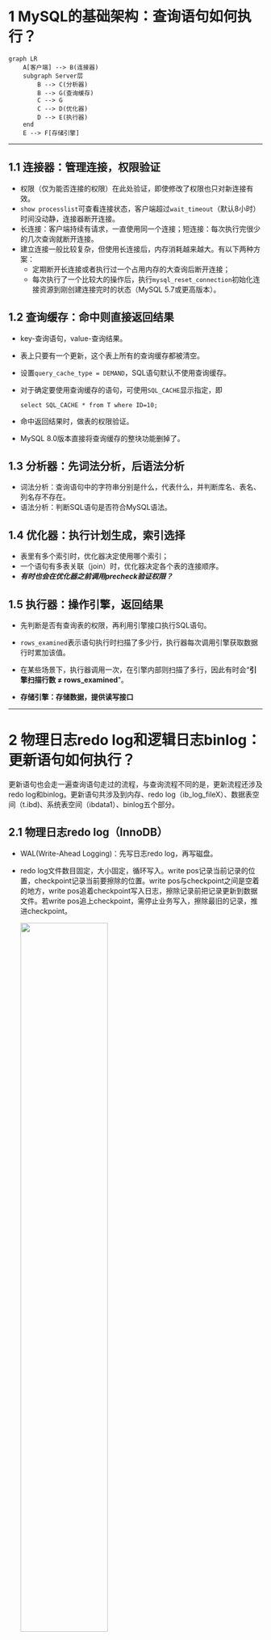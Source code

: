 # 1 MySQL的基础架构：查询语句如何执行？

```mermaid
graph LR
    A[客户端] --> B(连接器)
    subgraph Server层 
        B --> C(分析器)
        B --> G(查询缓存)
        C --> G
        C --> D(优化器)
        D --> E(执行器)
    end 
    E --> F[存储引擎]

```

---

## 1.1 **连接器：管理连接，权限验证**

+ 权限（仅为能否连接的权限）在此处验证，即使修改了权限也只对新连接有效。
+ `show processlist`可查看连接状态，客户端超过`wait_timeout`（默认8小时）时间没动静，连接器断开连接。
+ 长连接：客户端持续有请求，一直使用同一个连接；短连接：每次执行完很少的几次查询就断开连接。
+ 建立连接一般比较复杂，但使用长连接后，内存消耗越来越大。有以下两种方案：
  - 定期断开长连接或者执行过一个占用内存的大查询后断开连接；
  - 每次执行了一个比较大的操作后，执行`mysql_reset_connection`初始化连接资源到刚创建连接完时的状态（MySQL 5.7或更高版本）。

## 1.2 **查询缓存：命中则直接返回结果**

- key-查询语句，value-查询结果。

- 表上只要有一个更新，这个表上所有的查询缓存都被清空。

- 设置`query_cache_type = DEMAND`，SQL语句默认不使用查询缓存。

- 对于确定要使用查询缓存的语句，可使用`SQL_CACHE`显示指定，即

  ```mysql
  select SQL_CACHE * from T where ID=10;
  ```

- 命中返回结果时，做表的权限验证。
- MySQL 8.0版本直接将查询缓存的整块功能删掉了。

## 1.3 **分析器：先词法分析，后语法分析**

- 词法分析：查询语句中的字符串分别是什么，代表什么，并判断库名、表名、列名存不存在。
- 语法分析：判断SQL语句是否符合MySQL语法。

## 1.4 **优化器：执行计划生成，索引选择**

- 表里有多个索引时，优化器决定使用哪个索引；
- 一个语句有多表关联（join）时，优化器决定各个表的连接顺序。
- ***有时也会在优化器之前调用precheck验证权限？***

## 1.5 **执行器：操作引擎，返回结果**

- 先判断是否有查询表的权限，再利用引擎接口执行SQL语句。
- `rows_examined`表示语句执行时扫描了多少行，执行器每次调用引擎获取数据行时累加该值。
- 在某些场景下，执行器调用一次，在引擎内部则扫描了多行，因此有时会“**引擎扫描行数  ≠  rows_examined**"。

- **存储引擎：存储数据，提供读写接口**

---

# 2 物理日志redo log和逻辑日志binlog：更新语句如何执行？

​		更新语句也会走一遍查询语句走过的流程，与查询流程不同的是，更新流程还涉及redo log和binlog。更新语句共涉及到内存、redo log（ib_log_fileX）、数据表空间（t.ibd)、系统表空间（ibdata1）、binlog五个部分。

## 2.1 **物理日志redo log（InnoDB）**

- WAL(Write-Ahead Logging)：先写日志redo log，再写磁盘。

- redo log文件数目固定，大小固定，循环写入。write pos记录当前记录的位置，checkpoint记录当前要擦除的位置。write pos与checkpoint之间是空着的地方，write pos追着checkpoint写入日志，擦除记录前把记录更新到数据文件。若write pos追上checkpoint，需停止业务写入，擦除最旧的记录，推进checkpoint。

  <img src=".\WAL.png" width = "60%" />

- crash-safe：redo log使得InnoDB可以确保即使数据库发生重启，之前提交的记录都不会丢失。

- 设置`innodb_flush_log_at_trx_commit=1`使得每次事务的redo log都直接持久化到磁盘，保证MySQL异常重启之后数据不丢失。

## 2.2 **逻辑日志binlog（Server层）**

- binlog称为归档日志，记录的是SQL语句的原始逻辑，追加写；redo log记录的是“在某个数据页上做了什么修改”，循环写。
- 设置`sync_binlog=1`使得每次事物的binlog都直接持久化到磁盘，保证MySQL异常重启之后binlog不丢失。

## 2.3 **两阶段提交：执行器和InnoDB引擎执行更新语句**

```mermaid
graph TD
	A[取到行数据] --> B{数据页在内存中?}
	B -- 是 --> C(返回行数据)
	B -- 否 --> D(磁盘中读入内存)
	D --> C
	C --> E(更新旧行数据的值)
	E --> F(写入新行)
	F --> G(新行更新到内存)
	G --> H(写入redo log, 处于prepare阶段)
	H --> I(写binlog)
	I --> J[提交事务, 处于commit阶段]

	classDef green fill:#9f6,stroke:#333,stroke-width:2px;
	class A green
	class E green
class F green
	class I green
```

​																								绿色：执行器中执行；灰色：InnoDB引擎内部执行

- 两阶段提交的目的：使redo log和binlog之间的逻辑一致。
- 两阶段提交是跨系统维持数据逻辑一致性的常用方案。
- 上图中的"commit"与事务结束语句“commit”的区别：
  - “commit语句”：MySQL语法中，用于提交一个事务的命令。
  - “commit步骤”：事务提交过程中的最后一个步骤，执行完该步骤后，本事务提交完成。
  - “commit语句”执行的时候，会包含“commit步骤”。

# 3 事务的隔离性和隔离级别

## 3.1 **事务的四大特性（ACID）**

- 原子性（Atomicity）：处于同一个事务中的多条语句是不可分割的。
- 一致性（Consistency）：事务必须使数据库从一个一致性状态变换到另外一个一致性状态。
- 隔离性（Isolation）：多线程环境下，一个线程中的事务不能被其他线程中的事务干扰。
- 持久性（Durability）：事务一旦提交，就应该被永久保存起来。

## 3.2 **隔离级别**

- 事务隔离性越好，效率就越低。从上往下，隔离性递增。

|                              | 脏读（dirty read） | 不可重复读（non-repeatable read） | 幻读（phantom read） |
| ---------------------------- | ------------------ | --------------------------------- | -------------------- |
| 读未提交（read uncommitted） | ×                  | ×                                 | ×                    |
| 读提交（read committed）     | √                  | ×                                 | ×                    |
| 可重复读（repeatable read）  | √                  | √                                 | ×                    |
| 串行化（serializable）       | √                  | √                                 | √                    |

- 多个事务同时执行时，可能出现
  - 脏读：一个线程中的事务读取到了另外一个线程中未提交的数据。
  - 不可重复读：一个线程中的事务读取到了另外一个线程中提交的update的数据。
  - 幻读：一个线程中的事务读取到了另外一个线程中提交的insert的数据。
- 隔离级别释义
  - 读未提交（ru）：事务提交之前，其他事务就能看到它的变更。
  - 读提交（rc）：事务提交之后，其他事务才能看到它的变更。
  - 可重复读（rr）：一个事务提交之前，看到的总是与启动时看到的数据一致。
  - 串行化（s）：对同一行记录，后访问的事务必须等待前访问的事务执行完成，才能继续执行。
- 隔离级别的实现
  - 读未提交（ru）：直接返回记录上的最新值，没有视图概念。
  
  - 读提交（rc）：在每个select语句开始执行时创建视图（read view），详述见下文。
  
  - 可重复读（rr）：在事务启动（执行第一个select语句）时创建视图（read view），详述见下文。
  
    ```mysql
    set session transaction isolation level repeatable read; # 设置rr隔离级别
    start transaction with consistent snapshot;              # 执行完该语句就可获得一致性视图
    ```
  
  - 串行化（s）：直接用加锁的方式避免并行访问。
- Oracle数据库的默认隔离级别为“rc”。配置`transaction_isolation=READ-COMMITTED`可使隔离级别为“rc”。

## 3.3 **事务隔离级别rc和rr的实现：MVCC(多版本并发控制)**

### 3.3.1 版本链

- 对于使用InnoDB引擎的表来说，它的聚簇索引记录中包含两个必要的隐藏列：
  - trx_id：当前记录的事务id。
  - roll_pointer：类似指针，指向该记录修改前的信息。
- 每进行一次update操作， 都会记录一次undo日志（回滚日志），即该记录的一个版本。每条undo日志的内容包含主键、更新后的列值以及trx_id和roll_pointer。同一个主键的所有更新记录通过roll_pointer串成一个链表，构成版本链。版本链的起始端一定是该主键的insert操作，insert操作对应的undo日志没有roll_pointer属性。
- undo log的重要功能之一是回滚没有提交的事务。

### 3.3.2 read view：主要记录当前系统中的活跃事务id。

- read view不含表结构。

- rc和rr的实现关键在于：判断版本链中的哪个版本对于当前事务是可见的。

- 如何判断被访问版本对于当前事务可见（即判断执行select操作之后的返回结果）：
  - 若被访问版本的trx_id比最小的活跃事务id还小，则说明该版本对应的事务在生成read view之前就已提交，所以该版本对于当前事务可见；
  - 若被访问版本的trx_id比最大的活跃事务id还大，则说明该版本对应的事务在生成read view之后才可能被提交，所以该版本对于当前事务不可见；
  - 若被访问版本的trx_id在活跃事务id最小值与最大值之间，则需判断：若trx_id为记录的活跃事务id之一（非当前事务id，当前事务id对于当前事务总是可见的），则该版本对于当前事务不可见；若trx_id不在活跃事务id之列，则该版本对于当前事务可见。
  
  通俗地讲，即一个数据版本对于一个事务视图来说，除了自己的更新总是可见以外，总是有
  
  - 版本已提交，而且是在视图创建前提交，可见；
  - 版本已提交，但是在视图创建后提交，不可见；
  - 版本未提交，不可见。 
  
- 从版本链中最新的版本开始，依次判断其对当前事务的可见性直到获取到可见的版本。若所有的版本都不可见，则说明该记录对于当前事务不可见。

- 事务id的分配：只有第一次真正修改记录（增删改）时，才会分配一个递增的事务id。

- 当系统中没有比某个undo log更早的read view，该undo log会被系统删除。

- update操作总是先读后写，读是“当前读”，即获取的总是版本链上最新的记录。

- select语句加锁后，也是“当前读”。

  ```mysql
  select k from tuser where id = 1 lock in share mode; # 加了读锁（S锁，共享锁）
  select k from tuser where id = 1 for update;         # 加了写锁（X锁，排他锁）
  ```

### 3.3.3 总结

​		MVCC在MySQL中实际上指的是rc、rr隔离级别的事务在执行普通的SELECT操作时访问记录版本链的过程，这样可以使不同的事务之间的读-写、写-读并发执行，从而提升系统效率。

## 3.4 **事务的启动方式**

- 显式启动事务（推荐）

  ```mysql
  begin/start transaction;
  commit/rollback;
  OR commit work and chain; # 提交事务且自动启动下一个事务
  ```

- `set autocommit=1`（推荐）

  `set autocommit=0`可能导致意外的长事务。长事务意味着系统中极有可能存在很老的read view，自然就会存在很多很老的回滚段占据大量存储空间。

- 查询长事务

  ```mysql
  # 查询持续时间超过60s的事务
  select * from information_schema.innodb_trx where TIME_TO_SEC(timediff(now(), trx_started)) > 60;
  ```

# 4 索引

## 4.1 **索引的常见数据模型**

- 哈希表

  - 优点：等值查询速度很快，插入新记录很快。
  - 缺点：区间查询要全表扫描，速度会很慢。
  - 典型应用：Memcached及其他一些NoSQL引擎。

- 有序数组

  - 优点：在等值查询和范围查询场景中性能表现很优秀。
  - 缺点：在有序数组中间插入一个新记录速度很慢。
  - 典型应用：静态存储引擎。

- N叉树

  - “N”取决于数据块的大小。
- 索引不仅存在内存中，还要写到磁盘上，所以，应尽量少地读磁盘。
    - 使用含100万节点、树高为20的平衡二叉树查询100万行的表中一行，可能需要$20✖10ms$（机械硬盘随机读取数据块耗时约10ms）的时间，太慢！！！
    - 对于N叉树，$N=1200$，树高为4时，至少可以存储$1200^{(4-1)}\approx17亿$条记录。树根的数据块总存在于内存中，一个10亿行的表按索引查找一个值最多需访问3次磁盘，读写性能优秀。
  - N叉树适配磁盘的访问模式，已经被广泛应用于数据库存储引擎中。

## 4.2 InnoDB的索引模型

- InnoDB使用的是B+树索引模型，每一个索引对应一棵B+树。
- 索引组织表：根据主键顺序以索引的形式存放的表。

- 索引的类型
  - 根据叶子节点的内容，分为主键索引（也称聚簇索引）和非主键索引（也称二级索引）。
    - 主键索引：叶子节点存放的是整行数据，主键索引可以是多个字段，一个表只能有一个主键索引。
    - 非主键索引：叶子节点存放的是主键的值，组织方式为先按非主键索引排序再按主键排序并去重。
  - 根据索引是否可以重复，分为唯一索引和非唯一索引。
    - 唯一索引：在表上一个或者多个字段组合唯一建立的索引，主键索引是特殊的唯一索引。 
    - 非唯一索引：在表上一个或者多个字段组合建立的索引，索引可以重复。
- 回表：基于非主键索引的查询搜索非主键索引树之后再到主键索引树搜索的过程。
- 基于非主键索引的查询比基于主键索引的查询要多扫描一棵索引树，因此应尽量使用主键查询。

## 4.3  InnoDB的索引维护

- 索引维护的目的：为了维护B+树索引的有序性。

- 页分裂：原数据页已满，申请新的数据页，并将部分数据挪到新数据页的过程。

  - 页分裂导致性能降低；
  - 页分裂导致数据页的利用率降低：原本一个页的数据，现在分到两个页中，整体空间利用率降低约50%。

- 页合并：相邻两个页删除了数据，利用率降到很低，触发合并。

- 自增主键（推荐）

  - 性能：每插入一条新记录，都是追加操作，不触发挪动其他记录，也不会触发叶子节点的分裂，插入数据的性能优秀。
  - 存储空间：主键长度越小，普通索引的叶子节点就越小，普通索引占用的空间就越小。

- 用业务字段直接做主键的场景（典型的KV场景）

  1. 只有一个索引；
  2. 该索引必须是唯一索引。
  
  - 没有其他索引，因此不用考虑其他索引叶子节点大小的问题。优先考虑“尽量使用主键查询”原则。

- 重建索引可以使索引更紧凑、更省空间，但会重建整个表

  ```mysql
  # 重建非主键索引
    alter table tuser drop index k;
    alter table tuser add index(k);
  # 重建主键索引
    alter table tuser drop primary key;
    alter table tuser add primary key(id);
  # 重建表的所有索引
    alter table tuser engine=InnoDB;
  ```

## 4.4 覆盖索引：避免回表过程

- 对于普通索引，若索引“覆盖了”查询需求，即可直接提供查询结果，不需要回表，称为覆盖索引。
- 覆盖索引是一种联合索引。
- 使用覆盖索引可以减少树的搜索次数，是一个常用的的查询性能优化手段。
- 建立冗余索引来支持覆盖索引时需权衡好索引维护的代价和建立索引带来的收益。

## 4.5 最左前缀原则

- 最左前缀是什么？

  - 可以是联合索引的最左N个字段；
  - 也可以是字符串索引的最左M个字符。

- 基于最左前缀原则，如何安排联合索引中索引的字段顺序？

  第一原则：若通过调整顺序，可以少维护一个索引，则这个顺序往往是需要优先考虑采用的。

- 既有联合查询，又有基于各字段a、b的查询，如何设计索引？

  - 原则：尽量节省空间。
  - 举例：若字段a的值比字段b的值要大，则可创建（a，b）的联合索引和（b）的单字段索引。

- 对于联合索引，查询时使用模糊匹配，并不会利用最左前缀原则使用索引。

## 4.6 索引下推（5.6开始支持）

- 定义：索引遍历过程中，对索引中包含的字段先做判断，叫做索引下推。
- 好处：直接过滤掉不满足条件的记录，减少回表次数。

# 5 全局锁和表级锁

- 根据加锁的范围，MySQL中的锁大致可分为全局锁、表级锁和行锁。

## 5.1 全局锁（server层）

- 定义：对整个数据库实例加的锁。

- 加锁方式

  ```mysql
  flush tables with read lock; # 即FTWRL
  ```

- 加锁作用：使得整个库处于只读状态，其他线程的以下语句会被阻塞：

  - 数据更新语句（增删改即DML）；
  - 数据定义语句（建表、修改表结构语句即DDL）；
  - 更新类事务的提交语句。

- 执行时机：所有事务都提交完毕或所有读写都执行完毕。

- 典型应用场景：做全库逻辑备份。

  - 对于所有的表都使用支持事务的引擎的库，更好的做法是采用一致性读进行备份。

    ```mysql
    mysqldump -single-transaction ... # 导数据之前就会启动一个事务，确保拿到一致性视图
    ```

  - 对于不支持事务的引擎，如MyISAM，就只能使用FTWRL了。

  - `set global readonly=true`可使全库只读，与FTWRL相比
    
    - 在slave上，readonly对super权限无效；
    
    - readonly参数可能用作他用，设置readonly可能影响其他的逻辑；
    - 设置readonly为true之后，若客户端异常，则数据库会一直保持read only状态；而执行FTWRL之后，若客户端异常，则MySQL会自动释放这个全局锁。

## 5.2 表级锁（server层）

- 分两类：表锁和元数据锁（meta data lock，即MDL）。

### 5.2.1 表锁

- 语法

  ```mysql
  lock tables ... read/write; # 加表级锁，多个表用逗号隔开
                              # e.g. lock tables t1 read, t2 write;
  unlock tables;              # 主动释放锁，客户端断开也会自动释放
  ```

- 作用
  - 其他所有线程对t1的读、对t2的写都会阻塞；
  - 本线程只能执行读t1、读写t2的操作。

### 5.2.1 元数据锁（MDL，5.5开始支持）

- 加锁方式：不需要显式使用，在访问一个表时会自动加MDL。
- 加锁时机
  - 加MDL读锁：对一个表做增删改查操作之时；
  - 加MDL写锁：对表做结构变更操作之时。
- 锁与锁的关系
  - 读-读不互斥；
  - 读-写互斥，写-写互斥。
- 小心
  - 变更表结构需要扫描全表数据，变更大表尤其注意。
  - 变更表结构之时会使得整个表完全不可读写，变更小表也可能搞挂整个库。
- 如何安全地给小表加字段？
  - 解决长事务，比如kill掉长事务；
  - 对于热点表，kill掉长事务不管用，可在alter语句中设定等待时间（MariaDB和AliSQL均支持该语法）。

# 6 行锁（引擎层）

- InnoDB支持行锁，而MyISAM不支持行锁，其并发控制只能使用表锁。
- 两阶段锁协议
  - 行锁在需要的时候才加上；
  - 不需要了行锁的时候不会立即释放，而是要等到事务结束时才释放。
- 根据两阶段锁协议使用事务：
  - 场景：事务中需要锁多个行；
  - 方法：把最可能造成锁冲突、最可能影响并发度的锁尽量往后放。

- 解决死锁的两种策略
  - 直接进入等待，直到超时。

    ```mysql
    set innodb_lock_wait_timeout = 50; # 设置死锁超时时间，默认值为50s
    ```

  - 发起死锁检测，发现死锁后，主动回滚死锁链条中的某一个事务，让其他事务得以继续执行。（常用）

    ```mysql
    set innodb_deadlock_detect = on; # 开启死锁检测，默认开启
    ```

- 死锁检测：当一个事务被锁时，检查其所依赖的线程有没有被别人锁住，若检测到了某个线程锁住了该事务，再检测该事务是否锁住了该线程，即出现循坏等待，也就是死锁。

- 在热点行更新并且高并发的状况下，死锁检测可能消耗大量的CPU资源。解决办法：
  - 若可确保某业务一定不会出现死锁，则可临时把死锁检测关掉。
    - 风险：死锁是业务无损的，而关掉死锁检测则可能出现大量超时，这是业务有损的。
  - 在客户端做并发控制。
    - 风险：客户端很多时，总并发数仍旧会很高。
  - 在数据库服务端做并发控制。（主要方向）
    - 在中间件实现；
    - 做在MySQL里面。思路：对于相同行的更新，在进入引擎前排队。
    - 根据业务逻辑，在sql设计上优化。比如，将一行改成逻辑上的多行，减少锁冲突。

#############################################基础篇#############################################

---

# 7 如何选择普通索引和唯一索引？

## 7.1 选择索引对于查询过程的影响

​		InnoDB的数据是以数据页为单位，整体写入内存来读写的，每个页大小默认16KB。

```mysql
# 示例
select * from T where k=5; # k可能是普通索引也可能是唯一索引
```

### 7.1.1 普通索引

- 流程：查找到满足条件`k=5`的第一个记录后，需查找下一个记录，直到碰到第一个不满足条件的记录。
- 可能发生的情况：`k=5`这条记录刚好是所在数据页的最后一个，那么取下一记录必然要取下一个数据页到内存中。但这种情形发生概率很低，平均操作成本对于现有的CPU来说忽略不计。

### 7.1.2 唯一索引

- 流程：查找到第一个满足条件`k=5`的记录后，停止继续检索。

### 7.1.3 结论

- 性能差距：微乎其微。
- 理由：上述情况下，普通索引只比唯一索引多一次指针寻址和一次计算判断。

## 7.2 选择索引对于更新过程的影响

### 7.2.1 change buffer（InnoDB）

- 用途：更新数据时，若数据页不在内存中（若在直接更新），InnoDB会将更新操作缓存到change buffer。

- 特点：在内存中有拷贝，可持久化，使用的是buffer pool中的内存。

  ```mysql
  set innodb_change_buffer_max_size = 50; # change buffer的大小最多只能占用buffer pool的50%
  ```

- merge

  - 定义：将change buffer中的操作应用到原数据页，得到最新结果的过程。
  - 流程
    - 从磁盘读入数据页到内存；
    - 将change buffer记录应用到内存中数据页中；
    - 写redo log（包含数据变更和change buffer变更）。
  - 时机：访问数据页、后台定时器、数据库正常关闭。

- 好处

  - 将更新操作缓存起来，减少读磁盘，提升语句执行速度；
  - 提升内存利用率（数据读入内存需占用buffer pool）。

### 7.2.2 普通索引

- 记录更新的目标页在内存中（以insert为例）
  - 流程：找到目标位置，插入记录，执行结束。
- 记录更新的目标页不在内存中（以insert为例）
  - 流程：更新记录到change buffer，执行结束。

### 7.2.3 唯一索引

- 特点：所有更新操作都要判断操作是否违反唯一性约束，即必须将相关数据页读入内存中。
- 是否使用change buffer：否，理由：直接更新内存会更快。
- 记录更新的目标页在内存中（以insert为例）
  - 流程：找到目标位置，判断到没有冲突，插入记录，执行结束。
- 记录更新的目标页不在内存中（以insert为例）
  - 流程：数据页读入内存，判断到没有冲突，插入记录，执行结束。

### 7.2.4 结论

- 记录更新的目标页在内存中时，对于insert操作，两者差异微乎其微。
- 记录更新的目标页不在内存中时，对于insert操作，试想一下，若插入的位置均在不同的数据页，那么按唯一索引插入会有大量的随机磁盘访问，性能更差。

## 7.3 change buffer的使用场景

- 只有普通索引可以使用。
- 起到加速作用的前提：
  - 对于写多读少的业务，页面在写完之后马上被访问的概率较小，change buffer记录的变更就越多，对性能的提升越显著，常见有账单类、日志类的系统；
  - 对于写少读多的业务，页面写完之后大概率要被访问，触发merge过程，随机IO不但不会减少，反而增加了change buffer的维护代价。

## 7.4 change buffer和redo log

- 共同点：提升性能的核心机制——尽量减少随机操作。
- 不同点
  - redo log主要节省的是随机写磁盘的IO消耗（转成顺序写）；
  - change buffer主要节省的使随机读磁盘的IO消耗。

# 8 MySQL如何选择索引？

```mysql
set long_query_time=0; # 接下来的语句都被记录到慢查询日志中
```

## 8.1  影响因子

- 扫描行数；
- 是否使用临时表；
- 是否排序。

## 8.2 扫描行数

- 如何判断：根据统计信息即“区分度”估算记录数。

- 区分度：一个索引上不同的值越多，这个索引的区分度就越好。

- 基数（cardinality）：一个索引上不同的值的个数。也就是说，基数越大，区分度越好。

  ```mysql
  show index from t1; # 查看索引的基数
  
  # 设置索引统计方法
  set innodb_stats_persistent=on;  # 统计信息持久化存储，默认N=20，M=10
  set innodb_stats_persistent=off; # 统计信息只存储在内存中，默认N=8，M=16
  ```

  - 采样统计获取基数
    - InnoDB默认选择N个数据页，统计每个页面不同值的平均值，乘以总页数，得到基数。
    - 当变更的数据行数超过1/M时，会自动触发重新做一次索引统计。

- explain查询到的rows字段表示的是预计扫描行数。

- 强制使用某个索引，可以

  ```mysql
  select * from t force index(a) where a between 100 and 200;
  ```

- 若发现explain的结果预估的rows值跟实际情况差别比较大，可以

  ```mysql
  analyze table t; # 重新统计索引信息
  ```

## 8.3 索引选择异常时的处理

- `force index`，强制使用某索引；

- 修改sql语句，引导MySQL使用期望的索引；

- 在某些场景下，新建一个更合适的索引或删掉误用的索引。

# 9 如何给字符串字段加索引？

```mysql
alter table tuser add index index1(email);    # 不指定前缀长度，默认为索引包含整个字符串
alter table tuser add index index2(email(6)); # 指定前缀索引长度，将字符串前六个字节作为索引
```

- 主要战场：占用空间和扫描次数的PK。

- 小结：使用前缀索引，定义好长度，就可以做到既节省空间，又不用额外增加太多的查询成本（扫描次数）。

- 如何定义好长度

  - 指导思想：通过统计索引上有多少个不同的值（即区分度）来判断长度多少合适。

  - 操作办法

    - 算出列上有多少个不同的值。

      ```mysql
      select count(distinct email) as L from tuser;
      ```

    - 依次选取不同长度的前缀来比较这个值。

      ```mysql
      select 
      	count(distinct left(email, 4)) as L4,
      	count(distinct left(email, 5)) as L5,
      	count(distinct left(email, 6)) as L6,
      from tuser;
      ```

    - 设定可以接受的区分度损失比例，比如5%。

    - 在第二步中返回的三个值中，找出不小于`L*95%`的值，选取其中最小值作为该长度。

- 注意：使用前缀索引就用不上覆盖索引对查询性能的优化。

- 遇到区分度很低的索引时

  - 字符串后部分区分度很高时，使用倒序存储，仍旧使用前缀索引。

    ```mysql
    select field_list from tuser where id_card = reverse('input_id_card_string'); # 倒序查询
    ```

  - 使用hash字段。

    ```mysql
    # 比如创建一个整数字段，保存身份证的校验码（crc32())，同时在这个字段上创建索引
    alter table tuser add id_card_crc int unsigned, add index(id_card_crc);
    ```

  - 上述两种方法的异同点
    - 相同点
      - 都不支持范围查询。
    - 不同点
      - 从占用的额外空间上看，倒序存储不会消耗额外的存储空间，而hash字段需要增加一个字段。但倒序存储若使用稍长字节作为索引，那两者空间消耗差不多；
      - 从CPU消耗上看，倒序存储每次读写都需要额外调用一次reverse函数，而hash字段的方式需要调用一次crc32()函数，消耗稍微比reverse大写；
      - 从查询效率上看，使用hash的性能更稳定一些，因为crc32冲突概率非常小，而倒序存储方式会增加扫描次数。  

# 10 执行一条SQL语句为何突然变得特别慢？

- 脏页：内存数据页跟磁盘数据页不一致。

- 干净页：内存数据页跟磁盘数据页一致。

- 脏页与干净页的判断：每个数据页头部都有8字节的LSN，每次修改都会变大，LSN比checkpoint的LSN小的一定是干净页，反之则为脏页。

- 慢之因：刷脏页（flush）。

- 触发flush的四种场景：

  - redo log写满了，停止所有更新，推进checkpoint，腾出空间写redo log，考虑性能问题。
    - 要尽量避免。
  - 系统内存不足，淘汰一些数据页，若淘汰的是脏页，则需将脏页写到磁盘，考虑性能问题。
    - 内存不足是常态，用buffer poll管理内存，尽量使用内存。
  - 系统”空闲“的时候，无性能问题。
  - MySQL正常关闭的时候，无性能问题。

- 每个数据页有且仅有两种状态（最有效率）：

  - 在内存里，一定是正确的结果，直接返回；
  - 内存中没有数据，数据文件上一定是正确的结果，读入内存后返回。

- buffer pool中内存页的三种状态：

  - 还没有使用的；
  - 使用了并且是干净页；
  - 使用了并且是脏页。

- 影响性能的两种刷脏页场景：

  - 一个查询淘汰的脏页个数太多，导致响应时间过长；
  - redo log写满，所有更新都被堵住，写性能跌为0。

- InnoDB刷脏页的控制策略（控制脏页比例）

  - 正确告诉InnoDB所在主机的IO能力，即正确设置参数`innodb_io_capacity`。

    ```shell
    # 使用fio工具测试磁盘的IOPS
    fio -filename=$filename -direct=1 -iodepth 1 -thread -rw=randrw -ioengine=psync -bs=16k 
    -size=500M -numjobs=10 -runtime=10 -group_reporting -name=mytest
    ```

  - 刷脏页的速度的影响因子：脏页比例（不能经常接近75%）和redo log写盘速度。

    ```mysql
    set innodb_max_dirty_pages_pct=75; # 脏页比例上限，默认为75%，下图简写为maxD
    # 脏页比例 = Innodb_buffer_pool_pages_dirty/Innodb_buffer_pool_pages_total
    select VARIABLE_VALUE into @a from global_status where VARIABLE_VALUE = 'Innodb_buffer_pool_pages_dirty';
    select VARIABLE_VALUE into @b from global_status where VARIABLE_VALUE = 'Innodb_buffer_pool_pages_total';
  select @a/@b; #即下图中的“M”
    ```
  
  ```mermaid
  graph TD
  	A((start)) --> B(脏页比例M, maxD)
  	A --> C(N=当前redo日志序号-checkpoint序号)
  	B --> D("F1(M)=M < maxD ? 100 : 100*M/maxD")
  	C --> E("F2(N)")
  	D --> F("R=max{F1,F2}")
  	E --> F
  	F --> G("按照'IO能力✖R%'的速度刷脏页")
  	G --> H((end))
  	H -.-> A
  ```

- 一个有趣的问题

  ```mysql
  # 连坐机制：机械硬盘时代比较有意义，对于SSD来说IOPS不是瓶颈
  set innodb_flush_neighbors = 1; # 脏页旁边的数据页也是脏页时，会把“邻居”一起刷掉，减少随机IO
  set innodb_flush_neighbors = 0; # 不找邻居，自己刷自己的
  ```

# 11 为何删除了大量数据之后表文件大小仍旧不变？

## 11.1 原因

```mysql
set innodb_file_per_table = ON;  # （推荐）每个InnoDB表数据存储在以.ibd为后缀的文件中，即与表结构单独存放
                                 # （推荐理由）容易管理；通过drop table命令可以直接删除文件，空间立即回收
set innodb_file_per_table = OFF; # 表的数据放在系统共享表空间，也就是与数据字典放在一起
                                 # （不推荐理由）表删除了，空间没有回收
```

- 现象：删除某些行，表空间没有被回收。
- 数据删除真相
  - delete命令只是把记录的位置，或者数据页标记为“可复用”，但磁盘文件的大小并没有变，而没有被“复用”的空间看起来像“空洞”。
  - 数据随机插入可能造成的索引数据页分裂也会造成“空洞”。
  - 把“空洞”去掉，就可以达到收缩表空间的目的。

## 11.2 正确删除办法

```mysql
alter table A engine=InnoDB; # 自动完成重建表A
# 等价于
alter table A engine=InnoDB, ALGORITHM=inplace;
```

- 重建表（重建表A）

  - 新建一个与表A结构相同的临时表B；

  - 按照主键递增的顺序，从表A中按行读出数据插入到表B中；

  - 最后将表B替换表A，删除旧表，达到重建表A的目的。

    ```mysql
    alter table A engine=InnoDB, ALGORITHM=COPY; # 强制拷贝表，在server层重建表A
    ```

- Online DDL（5.6开始引入）

  - 优势：重建表的同时允许对表做增删改操作。
  - 新建一个临时文件，扫描表A主键的所有数据页；
  - 用数据页中表A的记录生成B+树，存储到临时文件中；
  - 在上述操作过程中，将所有对表A的操作记录在row log中；
  - 将row log应用到临时文件，得到逻辑数据上与表A相同的数据文件；
  - 用临时文件替换表A的数据文件。
  
- Online DDL之由来

  - alter语句启动之时，拿到了MDL写锁；
  - MDL写锁在真正拷贝数据之前就退化成读锁。
  - 退化成读锁的目的：
    - 不对增删改操作造成阻塞；
    - 禁止其他线程对目标表同时做DDL。
  - 总结：Online DDL之所以可以称为”Online“是因为最耗时的操作是拷贝数据到临时文件，该操作不会阻塞增删改操作，而锁的时间非常短。

- 注意：重建表都会扫描原表数据和构建临时文件，对于很大的表来说会很占IO和CPU资源，要小心控制时间。推荐使用ghost来做。

- Online和inplace

  - Online：整个DDL过程都是在InnoDB内部完成的，且DDL不会阻塞增删改操作；
  - inplace：整个DDL过程都是在InnoDB内部完成的，对于server层来说，没有把数据挪到临时表，是一个”原地“操作。
  - 两者关系
    - DDL过程若是Online的，则一定也是inplace的；反之，未必。
    - inplace的DDL过程不是Online的，举例：添加全文索引和空间索引。

- 三种重建表的方式

  ```mysql
  alter table t engine=InnoDB; # 5.6开始默认为Online DDL, 亦即recreate
  analyze table t;             # 不是重建表，只是重新统计表的索引信息，没有修改数据，加MDL读锁
  optimize table t;            # 等价于recreate+analyze
  ```

- 重建表机制：重建表时，InnoDB不会把整张数据页占满，而是每个页预留了1/16给后续的更新用。

# 12 如何高效率的统计表行数？

## 12.1 count(*)的实现方式（不加where条件）

- 不同引擎的实现方式
  - MyISAM把表的总行数存在了磁盘上，执行`count(*)`时直接返回，效率很高，但其不支持事务是短板；
  - InnoDB执行`count(*)`时，按行读取数据并累计行数，结果准确，但会导致性能问题 。 

- MySQL的优化
  - 优化器找最小的索引树来遍历。
  - 通用法则：在保证逻辑正确的前提下，尽量减少扫描的数据量。
- `show table status`表征行数的字段`TABLE_ROWS`是通过采样估算而来，误差在40%~50%，不能直接当作行数使用。

## 12.2 业务上统计表行数可以采用的方法

- 基本思想：找个地方，把操作记录表的行数存起来。
- 用缓存系统保存计数（如Redis）
  - 可能丢失计数更新；
  - 逻辑上不精确（没有事务的一致性），场景：显示操作记录的总数，同时显示最近操作的100条记录。
    - 查到的100行结果里有最新插入记录，而Redis的计数还没加1；
    - 或者，查到的100行结果里没有最新插入记录，而Redis的计数已经加了1。
- 在数据库中保存计数
  - 解决了崩溃丢失的问题（crash safe）；
  - rc隔离级别下，可重复读使得计数能够在逻辑上保持一致。

## 12.3 不同的count性能比较

- count()是一个聚合函数：对于满足条件的结果集，逐行判断count函数的参数是否为`null`，若不是则累计值就加1，否则不加，最后返回累计值。

- 分析性能差异的三个原则：

  - server层要什么就给什么；
  - InnoDB只给必要的值；
  - 优化器只优化了count(*)的语义为“取行数”，一些“显而易见”的优化并没有做。

- count(主键id)：InnoDB遍历整张表，取出每一行的id值，返回给server层，server层判断id不为空，按行累加。

- count(1)：InnoDB遍历整张表，但不取值，server层对于返回的每一行，放一个“1”进去，判断不为空，按行累加。

- count(字段)

  - 字段定义为`not null`，按行读取该字段，server层判断字段不能为`null`，按行累加；
  - 字段定义允许为`null`，按行读取该字段，server层判断字段不为`null`时，才按行累加。

- count(*)：InnoDB遍历整张表，不取值，判断✳不可能为`null`，直接按行累加。

- 按效率排序（尽量使用count(*)）：

  ​		count(字段) < count(主键id) < count(1) ≈ count(*)

# 13 日志索引问题串烧

## 13.1 问题一：在两阶段提交的不同瞬间，MySQL如果发生异常重启，是怎么保证数据完整性的？

- 若redo log中的事务是完整的，即有了commit标识，则直接提交；
- 若redo log中的事务只有完整的prepare，则判断对应的事务binlog是否存在并完整（保证主备一致性）：
  - 如果是，则提交事务；
  - 否则，回滚事务。

## 13.2 问题二：MySQL如何判断binlog的完整性？

- 一个事务的binlog是有完整格式的：
  - statement格式的binlog，最后会有COMMIT;
  - row格式的binlog，最后会有一个XID event。
- 5.6.2之后，引入binlog-checksum参数，验证binlog内容的正确性。

## 13.3 问题三：redo log和binlog是怎么关联起来的？

- 两者有一个共同的数据字段——XID。
- 崩溃恢复时，按顺序扫描redo log：
  - 若碰到既有prepare，又有commit的redo log，就直接提交；
  - 若碰到只有prepare，而没有commit的redo log，就拿着XID去binlog找对应的事务。

## 13.4 问题四： 处于prepare阶段的redo log加上完整binlog，重启就能恢复，这样设计的原因？

- 保证主库和备库的数据一致性。

## 13.5 问题五：放弃两阶段提交，先写redo log，再写binlog，崩溃恢复时保证两个日志都完整，这样做不可以的原因？

- 对于InnoDB来说，若redo log提交完成了，事务就不能回滚；
- 若redo log直接提交，然后binlog写入失败，InnoDB无法回滚，数据和binlog日志不一致。

## 13.6 问题六：只用binlog来支持崩溃恢复和归档，这样做不可以的原因？

- 历史原因
  - InnoDB不是MySQL的原生存储引擎，而MyISAM在设计之初就没有支持崩溃恢复；
  - InnoDB在加入MySQL引擎家族之前，就已经是一个提供崩溃恢复和事务支持的引擎了。加入之后，就直接使用InnoDB的redo log来支持崩溃恢复。
- 实现上的原因
  - binlog没有能力恢复“数据页”，因为binlog中并没有记录数据页的更新细节。

## 13.7 问题七：只用redo log可不可以？

- 只要有redo log，就是crash-safe的。
- binlog有着redo log无法替代的功能：
  - 归档。
  - MySQL系统依赖于binlog，比如高可用的基础就是binlog复制。

## 13.8 问题八：redo log一般设置多大？

- 对于若干TB的磁盘，一般设为4个文件，每个文件1GB。

## 13.9 问题九：正常数据写入后的最终落盘，是从redo log更新过来的还是从buffer pool更新过来的？

- redo log并没有记录数据页的完整数据，也就没有能力自己去更新磁盘数据页。
- 正常情况下，数据落盘，也就是刷脏页，即把内存中的数据页写盘。
- 崩溃恢复情况下，InnoDB如果判断到一个数据页可能在崩溃恢复时丢失更新，就会把它读到内存，然后让redo log更新内存内容。更新完成后，内存页变成脏页，也就回到了上述正常的情况。

## 13.10 问题十：redo log buffer是什么？是先修改内存，还是先写redo log？

- 事务还没有commit时，使用redo log buffer先缓存redo日志内容，待commit之后，将redo log buffer中内容写入redo log。

## 13.11 问题十一：在并发场景下，同时有两个人，设置为关注对方，就可能导致无法成功加为朋友关系。如何处理？

```mysql
# 场景需求：A、B两个用户，若互相关注，则成为好友。
#          A关注B时，首先，查询B是否关注A。
		  select * from like where user_id=B and liker_id=A;
#          若是，A、B成为好友；
		  insert into friend;
#          若不是，则只是“A关注B”的单向关系。
		  insert into like;

CREATE TABLE `like` (
	`id` int(11) NOT NULL AUTO_INCREMENT,
	`user_id` int(11) NOT NULL,
	`liker_id` int(11) NOT NULL,
	PRIMARY KEY (`id`),
	UNIQUE KEY `uk_user_id_liker_id` (`user_id`, `liker_id`)
) ENGINE=InnoDB;

CREATE TABLE `friend` (
	`id` int(11) NOT NULL AUTO_INCREMENT,
	`friend_1_id` int(11) NOT NULL,
	`friend_2_id` int(11) NOT NULL,
	PRIMARY KEY (`id`),
    UNIQUE KEY `uk_friend` (`friend_1_id`, `friend_2_id`)
) ENGINE=InnoDB;

# SOLUTION
# 为表like增加一个字段relatio_ship，取值1、2、3
# 1：user_id关注liker_id；2: liker_id关注user_id；3：互相关注

# A关注B时，若A<B，则执行
  begin;
  insert into `like` (user_id, liker_id, relation_ship) values(A, B, 1) on duplicate key update relation_ship=relation_ship | 1;
  select relation_ship from `like` where user_id=A and liker_id=B;
# 若relation_ship=1，则事务结束，执行commit
# 若relation_ship=3，则执行
  insert ignore into friend(friend_1_id, friend_2_id) values(A, B);
  commit;
  
# 若A>B时，则执行
  begin;
  insert into `like` (user_id, liker_id, relation_ship) values(B, A, 2) on duplicate key update relation_ship=relation_ship | 2;
  select relation_ship from `like` where user_id=B and liker_id=A;
# 若relation_ship=2，则事务结束，执行commit
# 若relation_ship=3，则执行
  insert ignore into friend(friend_1_id, friend_2_id) values(B, A);
  commit;
  
# EXPLAIN
# 表like强烈保证了“user_id < liker_id”，A、B同时关注对方，会产生锁冲突。“|”以及“ignore”都是为了保证重复调用时的幂等性。
# 先执行的事务会执行'insert into `like`'，同时下面的select持有该行的读锁；后到的另一个事务由于唯一键冲突被降级为'update `like` set relation_ship=relation_ship | 2 where user_id = A and liker_id = B;'后，只有等待该行的行锁被释放。
```

# 14 如何学习MySQL？

## 14.1 尝试看源码解决问题

## 14.2 混社区分享经验

## 14.3 了解了原理可以更好的定位问题

- 即使只是知道每个参数的意思~~~

## 14.4 了解了原理可以更巧妙地解决问题

## 14.5 看得懂源码能够获取更多的解决办法

## 14.6 了解每个参数的意思

## 14.7 了解MySQL为什么可以这样使用

## 14.8 了解每个参数的实现原理

## 14.9 看懂源码加深对数据库的理解

## 14.10 首先要会用，然后发现问题，解决问题

## 14.11 先实践，构建知识网络，然后阅读MySQL的官方手册

## 14.12 阅读《高性能MySQL》

## 14.13 培养习惯提高SQL效率

- 多写SQL

## 14.14 动手调试源码

## 14.15 看技术文章时，列提纲，摆问题，写理解

## 14.16 多多享受找出问题和解决问题的那一刻，爽！

# 15 谈谈“order by”

##  15.1 全字段排序

